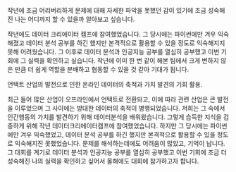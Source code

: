 작년에 조금 어리버리하게 문제에 대해 자세한 파악을 못했던 감이 있기에 조금 성숙해진 나는 어디까지 할 수 있을까 알아보고 싶습니다.

작년에도 데이터 크리에이터 캠프에 참여했었습니다. 그 당시에는 파이썬에만 겨우 익숙해졌고 데이터 분석 공부를 하긴 했지만 본격적으로 활용할 수 있을 정도로 익숙해지지 못해 어려웠습니다. 그 이후로 데이터 분석과 인공지능 공부를 열심히 공부했고 이번 기회에 그 실력을 확인하고 싶습니다. 작년에 이미 한 번 같이 해본 팀에서 크게 변하지 않은 만큼 더 쉽게 역할을 분배하고 협동할 수 있을 것 같아 기대가 됩니다. 

언택트 산업의 발전으로 인한 온라인 데이터의 축적과 가치 발견의 기회 활용. 

최근 들어 많은 산업이 오프라인에서 언택트로 전환돠고, 이에 따라 관련 산업은 큰 발전을 이루었으며 그 사이에는 방대한 데이터의 축적이 병행되었습니다. 저희는 그 속에서 인간행동의 가치를 발견하기 위해 데이터분석을 배워왔습니다. 그렇게 습득한 지식을 검증하게 위해 작년 데이터크리에이터캠프에 참여했었습니다. 하지만 그 당시에는 파이썬에만 겨우 익숙했었고, 데이터 분석 공부를 하긴 했지만 본격적으로 활용할 수 있을 정도로 익숙해지진 못했었습니다. 문제를 해석하는데에도 어려움이 많았고,  기억이 납니다. 그 대회를 계기로 데이터 분석과 인공지능 공부를 열심히 공부했고 이번 기회에 조금 더 성숙해진 나의 실력을 확인하고 싶어서 올해에도 대회에 참가하고자 합니다. 
<!--stackedit_data:
eyJoaXN0b3J5IjpbMTgxNjI2MTM4NiwtNDE1NjE2NDU5LDE0OD
cxMzY2OSw5NjIwNTY2NzQsNzUzMDI0NjkyLC0xNDk3NTE1NTMx
XX0=
-->